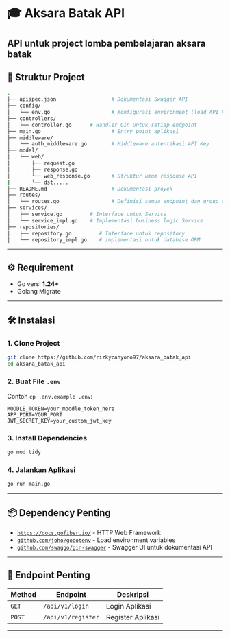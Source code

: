 # 🎓 Aksara Batak API

API untuk project lomba pembelajaran aksara batak
---

## 📁 Struktur Project

```bash
.
├── apispec.json                  # Dokumentasi Swagger API
├── config/
│   └── env.go                    # Konfigurasi environment (load API key, token )
├── controllers/
│   └── controller.go      # Handler Gin untuk setiap endpoint 
├── main.go                       # Entry point aplikasi
├── middleware/
│   └── auth_middleware.go        # Middleware autentikasi API Key
├── model/
│   └── web/
│       ├── request.go
│       ├── response.go
│       └── web_response.go       # Struktur umum response API
|       └── dst.....
├── README.md                     # Dokumentasi proyek
├── routes/
│   └── routes.go                 # Definisi semua endpoint dan group route Gin
├── services/
│   ├── service.go         # Interface untuk Service
│   └── service_impl.go    # Implementasi business logic Service
├── repositories/
│   ├── repository.go         # Interface untuk repository
│   └── repository_impl.go    # implementasi untuk database ORM

````

---

## ⚙️ Requirement

* Go versi **1.24+**
* Golang Migrate

---

## 🛠️ Instalasi

### 1. Clone Project

```bash
git clone https://github.com/rizkycahyono97/aksara_batak_api
cd aksara_batak_api
```

### 2. Buat File `.env`

Contoh `cp .env.example .env`:

```env
MOODLE_TOKEN=your_moodle_token_here
APP_PORT=YOUR_PORT
JWT_SECRET_KEY=your_custom_jwt_key
```

### 3. Install Dependencies
```bash
go mod tidy
```

### 4. Jalankan Aplikasi

```bash
go run main.go
```

---

## 📦 Dependency Penting

* [`https://docs.gofiber.io/`](https://docs.gofiber.io/) - HTTP Web Framework
* [`github.com/joho/godotenv`](https://github.com/joho/godotenv) - Load environment variables
* [`github.com/swaggo/gin-swagger`](https://github.com/swaggo/gin-swagger) - Swagger UI untuk dokumentasi API

---

## 📌 Endpoint Penting

| Method | Endpoint                             | Deskripsi         |
| ------ |--------------------------------------|-------------------|
| `GET`  | `/api/v1/login`                      | Login Aplikasi    |
| `POST` | `/api/v1/register`                   | Register Aplikasi |
---
